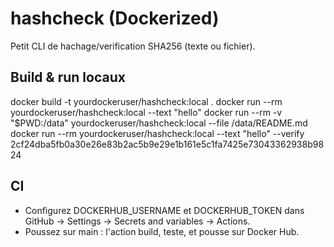 # hashcheck (Dockerized)
Petit CLI de hachage/verification SHA256 (texte ou fichier).

## Build & run locaux
docker build -t yourdockeruser/hashcheck:local .
docker run --rm yourdockeruser/hashcheck:local --text "hello"
docker run --rm -v "$PWD:/data" yourdockeruser/hashcheck:local --file /data/README.md
docker run --rm yourdockeruser/hashcheck:local --text "hello" --verify 2cf24dba5fb0a30e26e83b2ac5b9e29e1b161e5c1fa7425e73043362938b9824

## CI
- Configurez DOCKERHUB_USERNAME et DOCKERHUB_TOKEN dans GitHub → Settings → Secrets and variables → Actions.
- Poussez sur main : l'action build, teste, et pousse sur Docker Hub.

